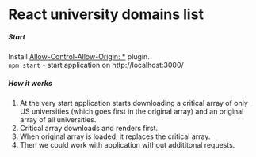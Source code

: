 # React university domains list
##### Start
Install [Allow-Control-Allow-Origin: *](https://chrome.google.com/webstore/detail/allow-control-allow-origi/nlfbmbojpeacfghkpbjhddihlkkiljbi?utm_source=InfinityNewtab) plugin.  
`npm start` - start application on http://localhost:3000/
##### How it works
1. At the very start application starts downloading a critical array of only US universities (which goes first in the original array) and an original array of all universities.
2. Critical array downloads and renders first. 
3. When original array is loaded, it replaces the critical array.
4. Then we could work with application without addititonal requests.
